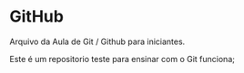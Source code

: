 # GitHub

Arquivo da Aula de Git / Github para iniciantes.

Este é um repositorio teste para ensinar com o Git funciona;
